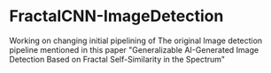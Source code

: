 # FractalCNN-ImageDetection
Working on changing initial pipelining of The original Image detection pipeline mentioned in this paper "Generalizable AI-Generated Image Detection Based on Fractal Self-Similarity in the Spectrum"
